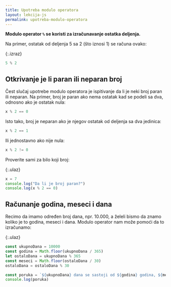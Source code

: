 ```yaml
---
title: Upotreba modulo operatora
layout: lekcija-js
permalink: upotreba-modulo-operatora
---
```


**Modulo operator `%` se koristi za izračunavanje ostatka deljenja.**

Na primer, ostatak od deljenja 5 sa 2 (što iznosi 1) se računa ovako:

{:.izraz}
```js
5 % 2
```

## Otkrivanje je li paran ili neparan broj

Čest slučaj upotrebe modulo operatora je ispitivanje da li je neki broj paran ili neparan. Na primer, broj je paran ako nema ostatak kad se podeli sa dva, odnosno ako je ostatak nula:

```js
x % 2 == 0
```

Isto tako, broj je neparan ako je njegov ostatak od deljenja sa dva jedinica:

```js
x % 2 == 1
```

Ili jednostavno ako nije nula:

```js
x % 2 != 0
```

Proverite sami za bilo koji broj:

{:.ulaz}
```js
x = 7
console.log("Da li je broj paran?")
console.log(x % 2 == 0)
```

## Računanje godina, meseci i dana

Recimo da imamo određen broj dana, npr. 10.000, a želeli bismo da znamo koliko je to godina, meseci i dana. Modulo operator nam može pomoći da to izračunamo:

{:.ulaz}
```js
const ukupnoDana = 10000
const godina = Math.floor(ukupnoDana / 365)
let ostaloDana = ukupnoDana % 365
const meseci = Math.floor(ostaloDana / 30)
ostaloDana = ostaloDana % 30

const poruka = `${ukupnoDana} dana se sastoji od ${godina} godina, ${meseci} meseci i ${ostaloDana} dana.`
console.log(poruka)

```